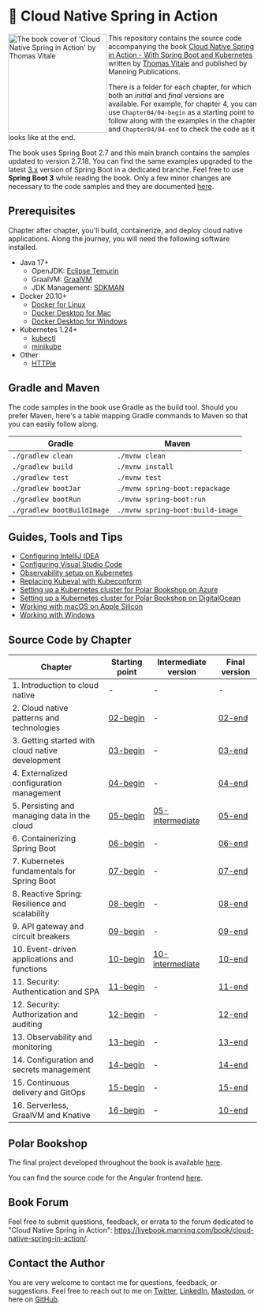 # 🍃 Cloud Native Spring in Action

<a href="https://www.manning.com/books/cloud-native-spring-in-action"><img src="/book-cover.jpg" alt="The book cover of 'Cloud Native Spring in Action' by Thomas Vitale" align="left" height="200px" /></a>

This repository contains the source code accompanying the book [Cloud Native Spring in Action - With Spring Boot and Kubernetes](https://www.manning.com/books/cloud-native-spring-in-action) written by [Thomas Vitale](https://www.thomasvitale.com/) and published by Manning Publications.

There is a folder for each chapter, for which both an _initial_ and _final_ versions are available. For example, for chapter 4, you can use `Chapter04/04-begin` as a starting point to follow along with the examples in the chapter and `Chapter04/04-end` to check the code as it looks like at the end.

The book uses Spring Boot 2.7 and this main branch contains the samples updated to version 2.7.18. You can find the same examples upgraded to the latest [3.x](https://github.com/ThomasVitale/cloud-native-spring-in-action/tree/sb-3-main) version of Spring Boot in a dedicated branche. Feel free to use **Spring Boot 3** while reading the book. Only a few minor changes are necessary to the code samples and they are documented [here](https://github.com/ThomasVitale/cloud-native-spring-in-action/blob/sb-3-main/README.md).

## Prerequisites

Chapter after chapter, you'll build, containerize, and deploy cloud native applications. Along the journey, you will need the following software installed.

* Java 17+
    * OpenJDK: [Eclipse Temurin](https://adoptium.net)
    * GraalVM: [GraalVM](https://www.graalvm.org)
    * JDK Management: [SDKMAN](https://sdkman.io)
* Docker 20.10+
    * [Docker for Linux](https://docs.docker.com/engine/install/ubuntu/)
    * [Docker Desktop for Mac](https://www.docker.com/products/docker-desktop)
    * [Docker Desktop for Windows](https://www.docker.com/products/docker-desktop)
* Kubernetes 1.24+
    * [kubectl](https://kubernetes.io/docs/tasks/tools/install-kubectl/)
    * [minikube](https://minikube.sigs.k8s.io/docs/)
* Other
    * [HTTPie](https://httpie.org/)

## Gradle and Maven

The code samples in the book use Gradle as the build tool. Should you prefer Maven, here's a table mapping Gradle commands to Maven so that you can easily follow along.

Gradle | Maven
------ | ------
`./gradlew clean` | `./mvnw clean`
`./gradlew build` | `./mvnw install`
`./gradlew test` | `./mvnw test`
`./gradlew bootJar` | `./mvnw spring-boot:repackage`
`./gradlew bootRun` | `./mvnw spring-boot:run`
`./gradlew bootBuildImage` | `./mvnw spring-boot:build-image`

## Guides, Tools and Tips

* [Configuring IntelliJ IDEA](https://github.com/ThomasVitale/cloud-native-spring-in-action/tree/main/Guides/configuring-intellij-idea.md)
* [Configuring Visual Studio Code](https://github.com/ThomasVitale/cloud-native-spring-in-action/tree/main/Guides/configuring-visual-studio-code.md)
* [Observability setup on Kubernetes](https://github.com/ThomasVitale/cloud-native-spring-in-action/tree/main/Guides/grafana-observability-stack)
* [Replacing Kubeval with Kubeconform](https://github.com/ThomasVitale/cloud-native-spring-in-action/tree/main/Guides/replacing-kubeval-with-kubeconform.md)
* [Setting up a Kubernetes cluster for Polar Bookshop on Azure](#)
* [Setting up a Kubernetes cluster for Polar Bookshop on DigitalOcean](#)
* [Working with macOS on Apple Silicon](https://github.com/ThomasVitale/cloud-native-spring-in-action/tree/main/Guides/working-with-macos-on-apple-silicon.md)
* [Working with Windows](https://github.com/ThomasVitale/cloud-native-spring-in-action/tree/main/Guides/working-with-windows.md)

## Source Code by Chapter

| Chapter | Starting point | Intermediate version | Final version |
|---------|----------------|----------------------|---------------|
| 1. Introduction to cloud native | - | - | - |
| 2. Cloud native patterns and technologies | [02-begin](https://github.com/ThomasVitale/cloud-native-spring-in-action/tree/main/Chapter02/02-begin) | - | [02-end](https://github.com/ThomasVitale/cloud-native-spring-in-action/tree/main/Chapter02/02-end) |
| 3. Getting started with cloud native development | [03-begin](https://github.com/ThomasVitale/cloud-native-spring-in-action/tree/main/Chapter03/03-begin) | - | [03-end](https://github.com/ThomasVitale/cloud-native-spring-in-action/tree/main/Chapter03/03-end) |
| 4. Externalized configuration management | [04-begin](https://github.com/ThomasVitale/cloud-native-spring-in-action/tree/main/Chapter04/04-begin) | - | [04-end](https://github.com/ThomasVitale/cloud-native-spring-in-action/tree/main/Chapter04/04-end) |
| 5. Persisting and managing data in the cloud | [05-begin](https://github.com/ThomasVitale/cloud-native-spring-in-action/tree/main/Chapter05/05-begin) | [05-intermediate](https://github.com/ThomasVitale/cloud-native-spring-in-action/tree/main/Chapter05/05-intermediate) | [05-end](https://github.com/ThomasVitale/cloud-native-spring-in-action/tree/main/Chapter05/05-end) |
| 6. Containerizing Spring Boot | [06-begin](https://github.com/ThomasVitale/cloud-native-spring-in-action/tree/main/Chapter06/06-begin) | - | [06-end](https://github.com/ThomasVitale/cloud-native-spring-in-action/tree/main/Chapter06/06-end) |
| 7. Kubernetes fundamentals for Spring Boot | [07-begin](https://github.com/ThomasVitale/cloud-native-spring-in-action/tree/main/Chapter07/07-begin) | - | [07-end](https://github.com/ThomasVitale/cloud-native-spring-in-action/tree/main/Chapter07/07-end) |
| 8. Reactive Spring: Resilience and scalability | [08-begin](https://github.com/ThomasVitale/cloud-native-spring-in-action/tree/main/Chapter08/08-begin) | - | [08-end](https://github.com/ThomasVitale/cloud-native-spring-in-action/tree/main/Chapter08/08-end) |
| 9. API gateway and circuit breakers | [09-begin](https://github.com/ThomasVitale/cloud-native-spring-in-action/tree/main/Chapter09/09-begin) | - | [09-end](https://github.com/ThomasVitale/cloud-native-spring-in-action/tree/main/Chapter09/09-end) |
| 10. Event-driven applications and functions | [10-begin](https://github.com/ThomasVitale/cloud-native-spring-in-action/tree/main/Chapter10/10-begin) | [10-intermediate](https://github.com/ThomasVitale/cloud-native-spring-in-action/tree/main/Chapter10/10-intermediate) | [10-end](https://github.com/ThomasVitale/cloud-native-spring-in-action/tree/main/Chapter10/10-end) |
| 11. Security: Authentication and SPA | [11-begin](https://github.com/ThomasVitale/cloud-native-spring-in-action/tree/main/Chapter11/11-begin) | - | [11-end](https://github.com/ThomasVitale/cloud-native-spring-in-action/tree/main/Chapter11/11-end) |
| 12. Security: Authorization and auditing | [12-begin](https://github.com/ThomasVitale/cloud-native-spring-in-action/tree/main/Chapter12/12-begin) | - | [12-end](https://github.com/ThomasVitale/cloud-native-spring-in-action/tree/main/Chapter12/12-end) |
| 13. Observability and monitoring | [13-begin](https://github.com/ThomasVitale/cloud-native-spring-in-action/tree/main/Chapter13/13-begin) | - | [13-end](https://github.com/ThomasVitale/cloud-native-spring-in-action/tree/main/Chapter13/13-end) |
| 14. Configuration and secrets management | [14-begin](https://github.com/ThomasVitale/cloud-native-spring-in-action/tree/main/Chapter14/14-begin) | - | [14-end](https://github.com/ThomasVitale/cloud-native-spring-in-action/tree/main/Chapter14/14-end) |
| 15. Continuous delivery and GitOps | [15-begin](https://github.com/ThomasVitale/cloud-native-spring-in-action/tree/main/Chapter15/15-begin) | - | [15-end](https://github.com/ThomasVitale/cloud-native-spring-in-action/tree/main/Chapter15/15-end) |
| 16. Serverless, GraalVM and Knative | [16-begin](https://github.com/ThomasVitale/cloud-native-spring-in-action/tree/main/Chapter16/16-begin) | - | [10-end](https://github.com/ThomasVitale/cloud-native-spring-in-action/tree/main/Chapter16/16-end) |

## Polar Bookshop

The final project developed throughout the book is available [here](https://github.com/ThomasVitale/cloud-native-spring-in-action/tree/main/PolarBookshop).

You can find the source code for the Angular frontend [here](https://github.com/PolarBookshop/polar-ui/tree/v1).

## Book Forum

Feel free to submit questions, feedback, or errata to the forum dedicated to "Cloud Native Spring in Action": https://livebook.manning.com/book/cloud-native-spring-in-action/.

## Contact the Author

You are very welcome to contact me for questions, feedback, or suggestions. Feel free to reach out to me on [Twitter](https://twitter.com/vitalethomas), [LinkedIn](https://www.linkedin.com/in/vitalethomas), [Mastodon](https://mastodon.online/@thomasvitale), or here on [GitHub](https://github.com/ThomasVitale/).
